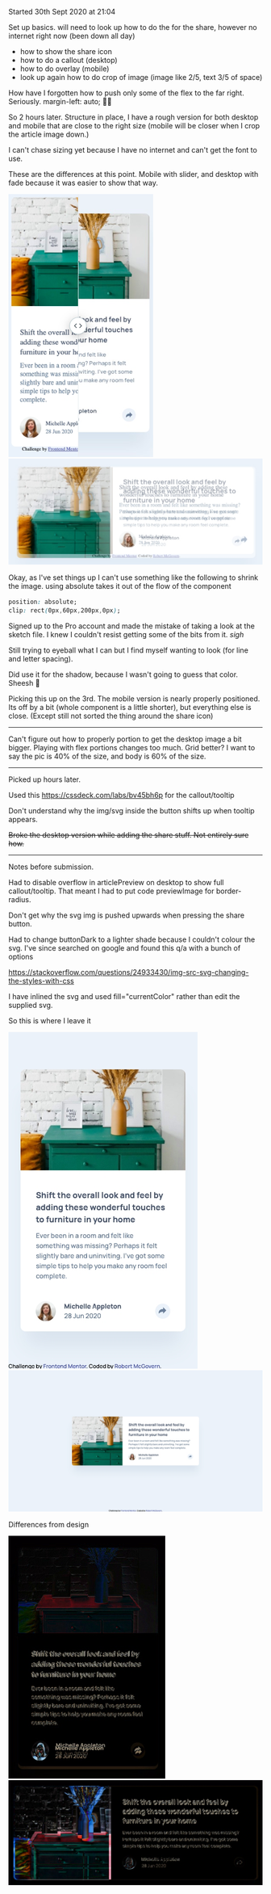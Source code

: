Started 30th Sept 2020 at 21:04

Set up basics. will need to look up how to do the for the share, however no internet right now (been down all day)
* how to show the share icon
* how to do a callout (desktop)
* how to do overlay (mobile)
* look up again how to do crop of image (image like 2/5, text 3/5 of space)

How have I forgotten how to push only some of the flex to the far right.
Seriously. margin-left: auto; 🤦‍♂️

So 2 hours later. Structure in place, I have a rough version for both desktop and mobile that are close to the right size (mobile will be closer when I crop the article image down.)

I can't chase sizing yet because I have no internet and can't get the font to use.

These are the differences at this point. Mobile with slider, and desktop with fade because it was easier to show that way.

![mobile rough version](mobile-rough.png)
![desktop rough version](desktop-rough.png)

Okay, as I've set things up I can't use something like the following to shrink the image. using absolute takes it out of the flow of the component

```css
position: absolute;
clip: rect(0px,60px,200px,0px);
```

Signed up to the Pro account and made the mistake of taking a look at the sketch file. I knew I couldn't resist getting some of the bits from it. *sigh*

Still trying to eyeball what I can but I find myself wanting to look (for line and letter spacing).

Did use it for the shadow, because I wasn't going to guess that color. Sheesh 🤯

Picking this up on the 3rd. The mobile version is nearly properly positioned. Its off by a bit (whole component is a little shorter), but everything else is close. (Except still not sorted the thing around the share icon) 

---

Can't figure out how to properly portion to get the desktop image a bit bigger. Playing with flex portions changes too much. Grid better? I want to say the pic is 40% of the size, and body is 60% of the size.

---

Picked up hours later.

Used this https://cssdeck.com/labs/bv45bh6p for the callout/tooltip

Don't understand why the img/svg inside the button shifts up when tooltip appears.

~~Broke the desktop version while adding the share stuff. Not entirely sure how.~~

---

Notes before submission.

Had to disable overflow in articlePreview on desktop to show full callout/tooltip. That meant I had to put code previewImage for border-radius.

Don't get why the svg img is pushed upwards when pressing the share button.

Had to change buttonDark to a lighter shade because I couldn't colour the svg. I've since searched on google and found this q/a with a bunch of options 

https://stackoverflow.com/questions/24933430/img-src-svg-changing-the-styles-with-css

I have inlined the svg and used fill="currentColor" rather than edit the supplied svg.

So this is where I leave it

![Mobile Final](./mobile-final.jpg)
![Desktop Final](./desktop-final.jpg)

Differences from design

![Mobile Final Difference](./mobile-diff-final.png)
![Desktop Final Difference](./desktop-diff-final.png)
